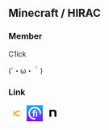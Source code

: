 ## Minecraft / HIRAC

### Member

C1ick 

(´・ω・｀)


### Link
[![あいこそ](./Assets/hirac.jpeg)](https://hiracmc.github.io/hirac.github.io/)
[![あいこそ](./Assets/fiicen.jpeg)](https://fiicen.jp/field/hirac)
[![あいこそ](./Assets/note.jpeg)](https://note.com/hiracmc)


